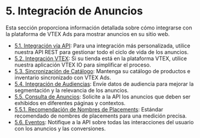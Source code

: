 # 5. Integración de Anuncios

Esta sección proporciona información detallada sobre cómo integrarse con la plataforma de VTEX Ads para mostrar anuncios en su sitio web.

- [5.1. Integración vía API](./5.1-integracion-via-api.md): Para una integración más personalizada, utilice nuestra API REST para gestionar todo el ciclo de vida de los anuncios.
- [5.2. Integración VTEX](./5.2-integracion-vtex.md): Si su tienda está en la plataforma VTEX, utilice nuestra aplicación VTEX IO para simplificar el proceso.
- [5.3. Sincronización de Catálogo](./5.3-sincronizacion-de-catalogo.md): Mantenga su catálogo de productos e inventario sincronizado con VTEX Ads.
- [5.4. Integración de Audiencias](./5.4-integracion-de-audiencias.md): Envíe datos de audiencia para mejorar la segmentación y la relevancia de los anuncios.
- [5.5. Consulta de Anuncios](./5.5-consulta-de-anuncios.md): Solicite a la API los anuncios que deben ser exhibidos en diferentes páginas y contextos.
- [5.5.1. Recomendación de Nombres de Placements](./5.5.1-recomendacion-de-nombres-de-placements.md): Estándar recomendado de nombres de placements para una medición precisa.
- [5.6. Eventos](./5.6-eventos.md): Notifique a la API sobre todas las interacciones del usuario con los anuncios y las conversiones.
